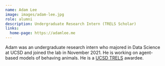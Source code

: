 ```yaml
---
name: Adam Lee
image: images/adam-lee.jpg
role: alumni
description: Undergraduate Research Intern (TRELS Scholar)
links:
  home-page: https://adamlee.me
---
```


Adam was an undergraduate research intern who majored in Data Science at UCSD and joined the lab in November 2021. He is working on agent-based models of behaving animals. He is a [UCSD TRELS](https://ugresearch.ucsd.edu/research-programs/trels/index.html) awardee.
